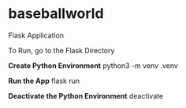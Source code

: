 # baseballworld
Flask Application


To Run, go to the Flask Directory

**Create Python Environment**
python3 -m venv .venv

**Run the App**
flask run

**Deactivate the Python Environment**
deactivate
